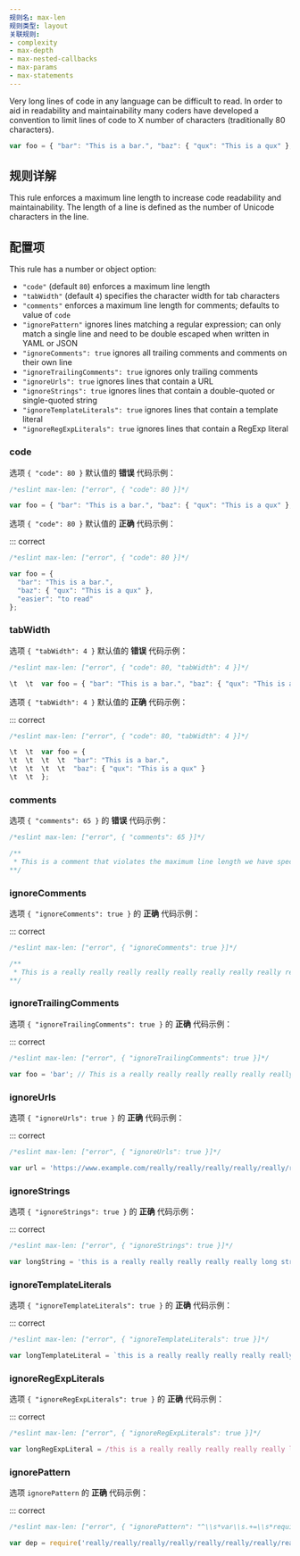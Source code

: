 ```yaml
---
规则名: max-len
规则类型: layout
关联规则:
- complexity
- max-depth
- max-nested-callbacks
- max-params
- max-statements
---
```



Very long lines of code in any language can be difficult to read. In order to aid in readability and maintainability many coders have developed a convention to limit lines of code to X number of characters (traditionally 80 characters).

```js
var foo = { "bar": "This is a bar.", "baz": { "qux": "This is a qux" }, "difficult": "to read" }; // very long
```

## 规则详解

This rule enforces a maximum line length to increase code readability and maintainability. The length of a line is defined as the number of Unicode characters in the line.

## 配置项

This rule has a number or object option:

* `"code"` (default `80`) enforces a maximum line length
* `"tabWidth"` (default `4`) specifies the character width for tab characters
* `"comments"` enforces a maximum line length for comments; defaults to value of `code`
* `"ignorePattern"` ignores lines matching a regular expression; can only match a single line and need to be double escaped when written in YAML or JSON
* `"ignoreComments": true` ignores all trailing comments and comments on their own line
* `"ignoreTrailingComments": true` ignores only trailing comments
* `"ignoreUrls": true` ignores lines that contain a URL
* `"ignoreStrings": true` ignores lines that contain a double-quoted or single-quoted string
* `"ignoreTemplateLiterals": true` ignores lines that contain a template literal
* `"ignoreRegExpLiterals": true` ignores lines that contain a RegExp literal

### code

选项 `{ "code": 80 }`  默认值的 **错误** 代码示例：



```js
/*eslint max-len: ["error", { "code": 80 }]*/

var foo = { "bar": "This is a bar.", "baz": { "qux": "This is a qux" }, "difficult": "to read" };
```

选项 `{ "code": 80 }` 默认值的 **正确** 代码示例：

::: correct

```js
/*eslint max-len: ["error", { "code": 80 }]*/

var foo = {
  "bar": "This is a bar.",
  "baz": { "qux": "This is a qux" },
  "easier": "to read"
};
```

### tabWidth

选项 `{ "tabWidth": 4 }`  默认值的 **错误** 代码示例：



```js
/*eslint max-len: ["error", { "code": 80, "tabWidth": 4 }]*/

\t  \t  var foo = { "bar": "This is a bar.", "baz": { "qux": "This is a qux" } };
```

选项 `{ "tabWidth": 4 }` 默认值的 **正确** 代码示例：

::: correct

```js
/*eslint max-len: ["error", { "code": 80, "tabWidth": 4 }]*/

\t  \t  var foo = {
\t  \t  \t  \t  "bar": "This is a bar.",
\t  \t  \t  \t  "baz": { "qux": "This is a qux" }
\t  \t  };
```

### comments

选项 `{ "comments": 65 }` 的 **错误** 代码示例：



```js
/*eslint max-len: ["error", { "comments": 65 }]*/

/**
 * This is a comment that violates the maximum line length we have specified
**/
```

### ignoreComments

选项 `{ "ignoreComments": true }` 的 **正确** 代码示例：

::: correct

```js
/*eslint max-len: ["error", { "ignoreComments": true }]*/

/**
 * This is a really really really really really really really really really long comment
**/
```

### ignoreTrailingComments

选项 `{ "ignoreTrailingComments": true }` 的 **正确** 代码示例：

::: correct

```js
/*eslint max-len: ["error", { "ignoreTrailingComments": true }]*/

var foo = 'bar'; // This is a really really really really really really really long comment
```

### ignoreUrls

选项 `{ "ignoreUrls": true }` 的 **正确** 代码示例：

::: correct

```js
/*eslint max-len: ["error", { "ignoreUrls": true }]*/

var url = 'https://www.example.com/really/really/really/really/really/really/really/long';
```

### ignoreStrings

选项 `{ "ignoreStrings": true }` 的 **正确** 代码示例：

::: correct

```js
/*eslint max-len: ["error", { "ignoreStrings": true }]*/

var longString = 'this is a really really really really really long string!';
```

### ignoreTemplateLiterals

选项 `{ "ignoreTemplateLiterals": true }` 的 **正确** 代码示例：

::: correct

```js
/*eslint max-len: ["error", { "ignoreTemplateLiterals": true }]*/

var longTemplateLiteral = `this is a really really really really really long template literal!`;
```

### ignoreRegExpLiterals

选项 `{ "ignoreRegExpLiterals": true }` 的 **正确** 代码示例：

::: correct

```js
/*eslint max-len: ["error", { "ignoreRegExpLiterals": true }]*/

var longRegExpLiteral = /this is a really really really really really long regular expression!/;
```

### ignorePattern

选项 `ignorePattern` 的 **正确** 代码示例：

::: correct

```js
/*eslint max-len: ["error", { "ignorePattern": "^\\s*var\\s.+=\\s*require\\s*\\(" }]*/

var dep = require('really/really/really/really/really/really/really/really/long/module');
```
